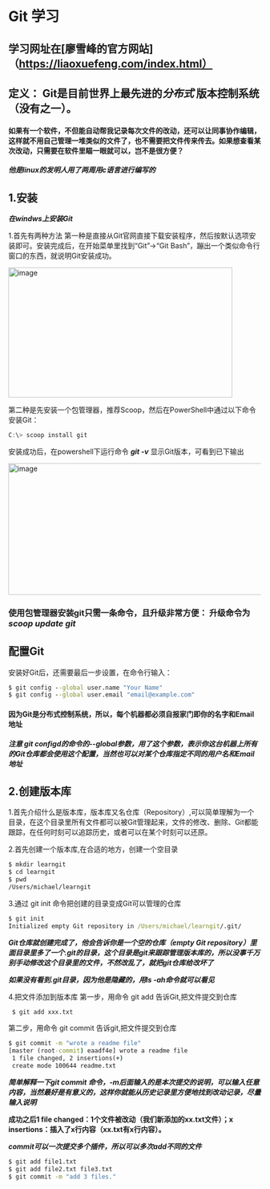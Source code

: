 # Git 学习
## 学习网址在[廖雪峰的官方网站]（https://liaoxuefeng.com/index.html）
## 定义： Git是目前世界上最先进的***分布式*** 版本控制系统（没有之一）。
#### 如果有一个软件，不但能自动帮我记录每次文件的改动，还可以让同事协作编辑，这样就不用自己管理一堆类似的文件了，也不需要把文件传来传去。如果想查看某次改动，只需要在软件里瞄一眼就可以，岂不是很方便？
***他是linux的发明人用了两周用c语言进行编写的***
## 1.安装
***在windws上安装Git***

1.首先有两种方法
第一种是直接从Git官网直接下载安装程序，然后按默认选项安装即可。安装完成后，在开始菜单里找到“Git”->“Git Bash”，蹦出一个类似命令行窗口的东西，就说明Git安装成功。

 <img width="447" height="259" alt="image" src="https://github.com/user-attachments/assets/f5fdbe80-d8ce-421e-b7e7-d4105c5a95c8" />
 
第二种是先安装一个包管理器，推荐Scoop，然后在PowerShell中通过以下命令安装Git：
```powershell
C:\> scoop install git
```
安装成功后，在powershell下运行命令 ***git -v*** 显示Git版本，可看到已下输出

<img width="635" height="262" alt="image" src="https://github.com/user-attachments/assets/8f0457ab-88d4-440b-934f-1a8940afcc54" />

### 使用包管理器安装git只需一条命令，且升级非常方便： 升级命令为 ***scoop update git***

## 配置Git
安装好Git后，还需要最后一步设置，在命令行输入：
```cmd
$ git config --global user.name "Your Name"
$ git config --global user.email "email@example.com"
```
#### 因为Git是分布式控制系统，所以，每个机器都必须自报家门即你的名字和Email地址

***注意 git configd的命令的--global参数，用了这个参数，表示你这台机器上所有的Git仓库都会使用这个配置，当然也可以对某个仓库指定不同的用户名和Email地址***

## 2.创建版本库

1.首先介绍什么是版本库，版本库又名仓库（Repository）,可以简单理解为一个目录，在这个目录里所有文件都可以被Git管理起来，文件的修改、删除、Git都能跟踪，在任何时刻可以追踪历史，或者可以在某个时刻可以还原。

2.首先创建一个版本库,在合适的地方，创建一个空目录
```cmd
$ mkdir learngit
$ cd learngit
$ pwd
/Users/michael/learngit
```

3.通过 git init 命令把创建的目录变成Git可以管理的仓库
```cmd
$ git init
Initialized empty Git repository in /Users/michael/learngit/.git/
```

***Git仓库就创建完成了，他会告诉你是一个空的仓库（empty Git repository）里面目录里多了一个.git的目录，这个目录是git来跟踪管理版本库的，所以没事千万别手动修改这个目录里的文件，不然改乱了，就把git仓库给改坏了***

***如果没有看到.git目录，因为他是隐藏的，用ls -ah命令就可以看见***

4.把文件添加到版本库
第一步，用命令 git add 告诉Git,把文件提交到仓库
```cmd
 $ git add xxx.txt
```
第二步，用命令 git commit 告诉git,把文件提交到仓库
```cmd
$ git commit -m "wrote a readme file"
[master (root-commit) eaadf4e] wrote a readme file
 1 file changed, 2 insertions(+)
 create mode 100644 readme.txt
```
***简单解释一下git commit 命令，-m后面输入的是本次提交的说明，可以输入任意内容，当然最好是有意义的，这样你就能从历史记录里方便地找到改动记录，尽量输入说明***

**成功之后1 file changed：1个文件被改动（我们新添加的xx.txt文件）；x insertions：插入了x行内容（xx.txt有x行内容）。**

***commit可以一次提交多个插件，所以可以多次add不同的文件***
```cmd
$ git add file1.txt
$ git add file2.txt file3.txt
$ git commit -m "add 3 files."

```
